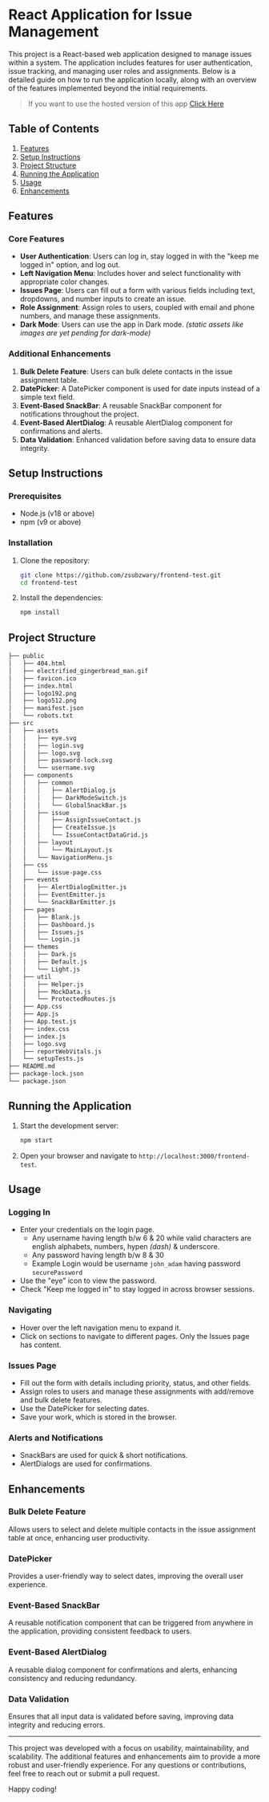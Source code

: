 # React Application for Issue Management

This project is a React-based web application designed to manage issues within a system. The application includes features for user authentication, issue tracking, and managing user roles and assignments. Below is a detailed guide on how to run the application locally, along with an overview of the features implemented beyond the initial requirements.

> If you want to use the hosted version of this app [Click Here](https://zsubzwary.github.io/frontend-test/) 

## Table of Contents
1. [Features](#features)
2. [Setup Instructions](#setup-instructions)
3. [Project Structure](#project-structure)
4. [Running the Application](#running-the-application)
5. [Usage](#usage)
6. [Enhancements](#enhancements)

## Features

### Core Features
- **User Authentication**: Users can log in, stay logged in with the "keep me logged in" option, and log out.
- **Left Navigation Menu**: Includes hover and select functionality with appropriate color changes.
- **Issues Page**: Users can fill out a form with various fields including text, dropdowns, and number inputs to create an issue.
- **Role Assignment**: Assign roles to users, coupled with email and phone numbers, and manage these assignments.
- **Dark Mode**: Users can use the app in Dark mode. _(static assets like images are yet pending for dark-mode)_


### Additional Enhancements
1. **Bulk Delete Feature**: Users can bulk delete contacts in the issue assignment table.
2. **DatePicker**: A DatePicker component is used for date inputs instead of a simple text field.
3. **Event-Based SnackBar**: A reusable SnackBar component for notifications throughout the project.
4. **Event-Based AlertDialog**: A reusable AlertDialog component for confirmations and alerts.
5. **Data Validation**: Enhanced validation before saving data to ensure data integrity.

## Setup Instructions

### Prerequisites
- Node.js (v18 or above)
- npm (v9 or above)

### Installation
1. Clone the repository:
   ```sh
   git clone https://github.com/zsubzwary/frontend-test.git
   cd frontend-test
   ```

2. Install the dependencies:
   ```sh
   npm install
   ```

## Project Structure

```sh
├── public
│   ├── 404.html
│   ├── electrified_gingerbread_man.gif
│   ├── favicon.ico
│   ├── index.html
│   ├── logo192.png
│   ├── logo512.png
│   ├── manifest.json
│   └── robots.txt
├── src
│   ├── assets
│   │   ├── eye.svg
│   │   ├── login.svg
│   │   ├── logo.svg
│   │   ├── password-lock.svg
│   │   └── username.svg
│   ├── components
│   │   ├── common
│   │   │   ├── AlertDialog.js
│   │   │   ├── DarkModeSwitch.js
│   │   │   └── GlobalSnackBar.js
│   │   ├── issue
│   │   │   ├── AssignIssueContact.js
│   │   │   ├── CreateIssue.js
│   │   │   └── IssueContactDataGrid.js
│   │   ├── layout
│   │   │   └── MainLayout.js
│   │   └── NavigationMenu.js
│   ├── css
│   │   └── issue-page.css
│   ├── events
│   │   ├── AlertDialogEmitter.js
│   │   ├── EventEmitter.js
│   │   └── SnackBarEmitter.js
│   ├── pages
│   │   ├── Blank.js
│   │   ├── Dashboard.js
│   │   ├── Issues.js
│   │   └── Login.js
│   ├── themes
│   │   ├── Dark.js
│   │   ├── Default.js
│   │   └── Light.js
│   ├── util
│   │   ├── Helper.js
│   │   ├── MockData.js
│   │   └── ProtectedRoutes.js
│   ├── App.css
│   ├── App.js
│   ├── App.test.js
│   ├── index.css
│   ├── index.js
│   ├── logo.svg
│   ├── reportWebVitals.js
│   └── setupTests.js
├── README.md
├── package-lock.json
└── package.json
```

## Running the Application

1. Start the development server:
   ```sh
   npm start
   ```

2. Open your browser and navigate to `http://localhost:3000/frontend-test`.

## Usage

### Logging In
- Enter your credentials on the login page.
  - Any username having length b/w 6 & 20 while valid characters are english alphabets, numbers, hypen _(dash)_ & underscore.
  - Any password having length b/w 8 & 30
  - Example Login would be username `john_adam` having password `securePassword`
- Use the "eye" icon to view the password.
- Check "Keep me logged in" to stay logged in across browser sessions.

### Navigating
- Hover over the left navigation menu to expand it.
- Click on sections to navigate to different pages. Only the Issues page has content.

### Issues Page
- Fill out the form with details including priority, status, and other fields.
- Assign roles to users and manage these assignments with add/remove and bulk delete features.
- Use the DatePicker for selecting dates.
- Save your work, which is stored in the browser.

### Alerts and Notifications
- SnackBars are used for quick & short notifications.
- AlertDialogs are used for confirmations.

## Enhancements

### Bulk Delete Feature
Allows users to select and delete multiple contacts in the issue assignment table at once, enhancing user productivity.

### DatePicker
Provides a user-friendly way to select dates, improving the overall user experience.

### Event-Based SnackBar
A reusable notification component that can be triggered from anywhere in the application, providing consistent feedback to users.

### Event-Based AlertDialog
A reusable dialog component for confirmations and alerts, enhancing consistency and reducing redundancy.

### Data Validation
Ensures that all input data is validated before saving, improving data integrity and reducing errors.

---

This project was developed with a focus on usability, maintainability, and scalability. The additional features and enhancements aim to provide a more robust and user-friendly experience. For any questions or contributions, feel free to reach out or submit a pull request.

Happy coding!
